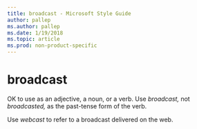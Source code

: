 ```yaml
---
title: broadcast - Microsoft Style Guide
author: pallep
ms.author: pallep
ms.date: 1/19/2018
ms.topic: article
ms.prod: non-product-specific
---
```


# broadcast

OK to use as an adjective, a noun, or a verb. Use *broadcast,* not *broadcasted,* as the past-tense form of the verb.

Use *webcast* to refer to a broadcast delivered on the web.
